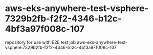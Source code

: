 # aws-eks-anywhere-test-vsphere-7329b2fb-f2f2-4346-b12c-4bf3a97f008c-107
repository for use with E2E test job aws-eks-anywhere-test-vsphere:7329b2fb-f2f2-4346-b12c-4bf3a97f008c-107
